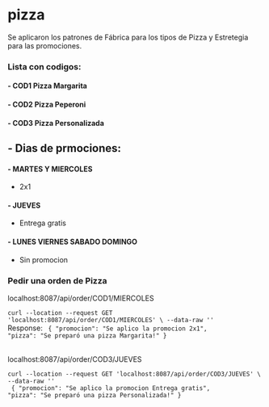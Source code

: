 # pizza
Se aplicaron los patrones de Fábrica para los tipos de Pizza y Estretegia para las promociones.
<br>
### Lista con codigos:
#### - COD1 Pizza Margarita
#### - COD2 Pizza Peperoni
#### - COD3 Pizza Personalizada

## - Dias de prmociones:
#### - MARTES Y MIERCOLES 
* 2x1
#### - JUEVES             
* Entrega gratis
#### - LUNES VIERNES SABADO DOMINGO
 * Sin promocion
  
### Pedir una orden de Pizza

localhost:8087/api/order/COD1/MIERCOLES

`curl --location --request GET 'localhost:8087/api/order/COD1/MIERCOLES' \
--data-raw ''`
<br>
Response:
<code>
{
    "promocion": "Se aplico la promocion 2x1",
    "pizza": "Se preparó una pizza Margarita!"
}
</code>
<br>
<br>


localhost:8087/api/order/COD3/JUEVES

`curl --location --request GET 'localhost:8087/api/order/COD3/JUEVES' \
--data-raw ''`
<br>
<code>
{
    "promocion": "Se aplico la promocion Entrega gratis",
    "pizza": "Se preparó una pizza Personalizada!"
}
</code>

